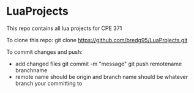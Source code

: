 # LuaProjects
This repo contains all lua projects for CPE 371

To clone this repo: 
git clone https://github.com/bredg95/LuaProjects.git

To commit changes and push:
- add changed files
git commit -m "message"
git push remotename branchname 
- remote name should be origin and branch name should be whatever branch your committing to
